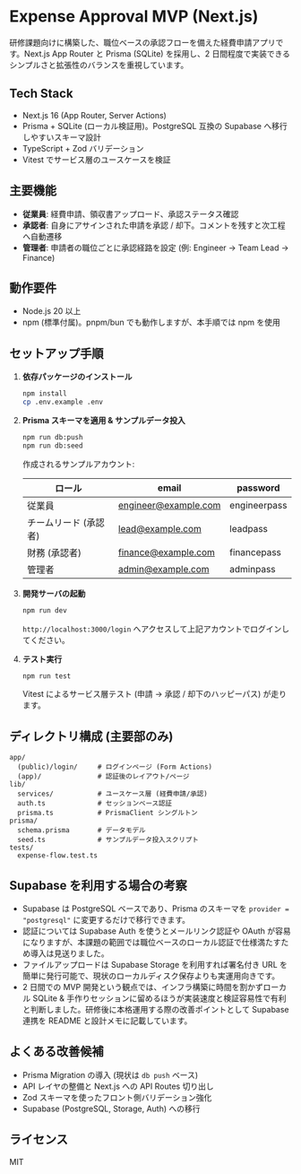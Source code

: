 # Expense Approval MVP (Next.js)

研修課題向けに構築した、職位ベースの承認フローを備えた経費申請アプリです。Next.js App Router と Prisma (SQLite) を採用し、2 日間程度で実装できるシンプルさと拡張性のバランスを重視しています。

## Tech Stack

- Next.js 16 (App Router, Server Actions)
- Prisma + SQLite (ローカル検証用)。PostgreSQL 互換の Supabase へ移行しやすいスキーマ設計
- TypeScript + Zod バリデーション
- Vitest でサービス層のユースケースを検証

## 主要機能

- **従業員**: 経費申請、領収書アップロード、承認ステータス確認
- **承認者**: 自身にアサインされた申請を承認 / 却下。コメントを残すと次工程へ自動遷移
- **管理者**: 申請者の職位ごとに承認経路を設定 (例: Engineer → Team Lead → Finance)

## 動作要件

- Node.js 20 以上
- npm (標準付属)。pnpm/bun でも動作しますが、本手順では npm を使用

## セットアップ手順

1. **依存パッケージのインストール**

   ```bash
   npm install
   cp .env.example .env
   ```

2. **Prisma スキーマを適用 & サンプルデータ投入**

   ```bash
   npm run db:push
   npm run db:seed
   ```

   作成されるサンプルアカウント:

   | ロール | email | password |
   | --- | --- | --- |
   | 従業員 | engineer@example.com | engineerpass |
   | チームリード (承認者) | lead@example.com | leadpass |
   | 財務 (承認者) | finance@example.com | financepass |
   | 管理者 | admin@example.com | adminpass |

3. **開発サーバの起動**

   ```bash
   npm run dev
   ```

   `http://localhost:3000/login` へアクセスして上記アカウントでログインしてください。

4. **テスト実行**

   ```bash
   npm run test
   ```

   Vitest によるサービス層テスト (申請 → 承認 / 却下のハッピーパス) が走ります。

## ディレクトリ構成 (主要部のみ)

```
app/
  (public)/login/     # ログインページ (Form Actions)
  (app)/              # 認証後のレイアウト/ページ
lib/
  services/           # ユースケース層 (経費申請/承認)
  auth.ts             # セッションベース認証
  prisma.ts           # PrismaClient シングルトン
prisma/
  schema.prisma       # データモデル
  seed.ts             # サンプルデータ投入スクリプト
tests/
  expense-flow.test.ts
```

## Supabase を利用する場合の考察

- Supabase は PostgreSQL ベースであり、Prisma のスキーマを `provider = "postgresql"` に変更するだけで移行できます。
- 認証については Supabase Auth を使うとメールリンク認証や OAuth が容易になりますが、本課題の範囲では職位ベースのローカル認証で仕様満たすため導入は見送りました。
- ファイルアップロードは Supabase Storage を利用すれば署名付き URL を簡単に発行可能で、現状のローカルディスク保存よりも実運用向きです。
- 2 日間での MVP 開発という観点では、インフラ構築に時間を割かずローカル SQLite & 手作りセッションに留めるほうが実装速度と検証容易性で有利と判断しました。研修後に本格運用する際の改善ポイントとして Supabase 連携を README と設計メモに記載しています。

## よくある改善候補

- Prisma Migration の導入 (現状は `db push` ベース)
- API レイヤの整備と Next.js への API Routes 切り出し
- Zod スキーマを使ったフロント側バリデーション強化
- Supabase (PostgreSQL, Storage, Auth) への移行

## ライセンス

MIT
